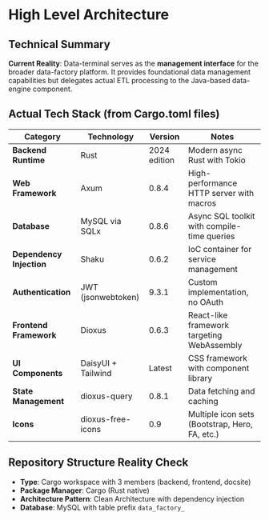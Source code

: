 # High Level Architecture

## Technical Summary

**Current Reality**: Data-terminal serves as the **management interface** for the broader data-factory platform. It provides foundational data management capabilities but delegates actual ETL processing to the Java-based data-engine component.

## Actual Tech Stack (from Cargo.toml files)

| Category | Technology | Version | Notes |
| -------- | ---------- | ------- | ----- |
| **Backend Runtime** | Rust | 2024 edition | Modern async Rust with Tokio |
| **Web Framework** | Axum | 0.8.4 | High-performance HTTP server with macros |
| **Database** | MySQL via SQLx | 0.8.6 | Async SQL toolkit with compile-time queries |
| **Dependency Injection** | Shaku | 0.6.2 | IoC container for service management |
| **Authentication** | JWT (jsonwebtoken) | 9.3.1 | Custom implementation, no OAuth |
| **Frontend Framework** | Dioxus | 0.6.3 | React-like framework targeting WebAssembly |
| **UI Components** | DaisyUI + Tailwind | Latest | CSS framework with component library |
| **State Management** | dioxus-query | 0.8.1 | Data fetching and caching |
| **Icons** | dioxus-free-icons | 0.9 | Multiple icon sets (Bootstrap, Hero, FA, etc.) |

## Repository Structure Reality Check

- **Type**: Cargo workspace with 3 members (backend, frontend, docsite)
- **Package Manager**: Cargo (Rust native)
- **Architecture Pattern**: Clean Architecture with dependency injection
- **Database**: MySQL with table prefix `data_factory_`
